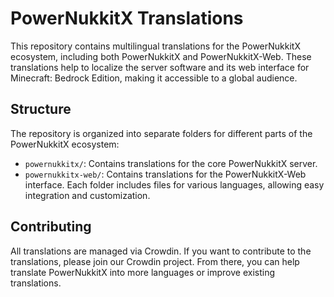 # PowerNukkitX Translations
This repository contains multilingual translations for the PowerNukkitX ecosystem, including both PowerNukkitX and PowerNukkitX-Web. These translations help to localize the server software and its web interface for Minecraft: Bedrock Edition, making it accessible to a global audience.

## Structure
The repository is organized into separate folders for different parts of the PowerNukkitX ecosystem:
- `powernukkitx/`: Contains translations for the core PowerNukkitX server.
- `powernukkitx-web/`: Contains translations for the PowerNukkitX-Web interface.
Each folder includes files for various languages, allowing easy integration and customization.

## Contributing
All translations are managed via Crowdin. If you want to contribute to the translations, please join our Crowdin project. From there, you can help translate PowerNukkitX into more languages or improve existing translations.
